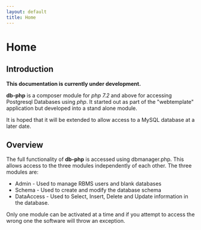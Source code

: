 ```yaml
---
layout: default
title: Home
---
```

# Home

## Introduction

**This documentation is currently under development.**

**db-php** is a composer module for *php 7.2* and above for accessing Postgresql Databases
using *php*.  It started out as part of the "webtemplate" application but developed into
a stand alone module.

It is hoped that it will be extended to allow access to a MySQL database at a later date.

## Overview

The full functionality of **db-php** is accessed using dbmanager.php.  This allows access
to the three modules independently of each other.  The three modules are:
* Admin - Used to manage RBMS users and blank databases
* Schema - Used to create and modify the database schema
* DataAccess - Used to Select, Insert, Delete and Update information in the database.

Only one module can be activated at a time and if you attempt to access the wrong one
the software will throw an exception.


